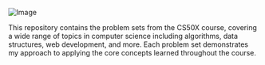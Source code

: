 ![Image](https://github.com/user-attachments/assets/9a8ac235-41eb-4b66-935f-cf62f15fd0ba)

This repository contains the problem sets from the CS50X course, covering a wide range of topics in computer science including algorithms, data structures, web development, and more. Each problem set demonstrates my approach to applying the core concepts learned throughout the course.
